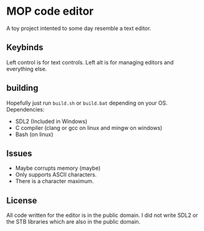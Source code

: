 # MOP code editor
A toy project intented to some day resemble a text editor.

## Keybinds
Left control is for text controls. Left alt is for managing editors and everything else.

## building
Hopefully just run `build.sh` or `build.bat` depending on your OS.
<br>
Dependencies:
 - SDL2 (Included in Windows)
 - C compiler (clang or gcc on linux and mingw on windows)
 - Bash (on linux)

## Issues
 - Maybe corrupts memory (maybe)
 - Only supports ASCII characters.
 - There is a character maximum.

## License
All code written for the editor is in the public domain.
I did not write SDL2 or the STB libraries which are also in the public domain.

